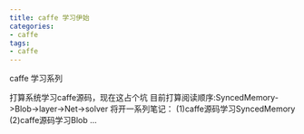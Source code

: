 ```yaml
---
title: caffe 学习伊始
categories:
- caffe
tags:
- caffe
---
```

caffe 学习系列
<!-- more -->

打算系统学习caffe源码，现在这占个坑
目前打算阅读顺序:SyncedMemory->Blob->layer->Net->solver
将开一系列笔记：
(1)caffe源码学习SyncedMemory
(2)caffe源码学习Blob
...
